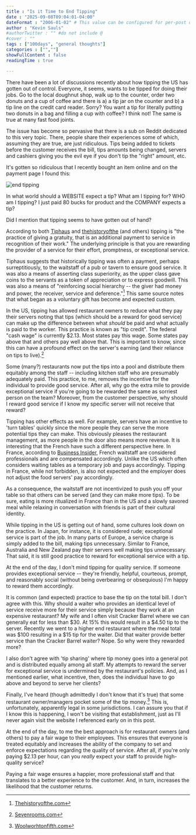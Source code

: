 ```yaml
---
title : "Is it Time to End Tipping"
date : "2025-09-08T09:04:01-04:00"
dateFormat : "2006-01-02" # This value can be configured for per-post date formatting
author : "Kevin Sauls"
#authorTwitter : "" #do not include @
#cover : ""
tags : ["100days", "general thoughts"]
categories : ["",""]
showFullContent : false
readingTime : true

---
```


There have been a lot of discussions recently about how tipping the US has gotten out of control.  Everyone, it seems, wants to be tipped for doing their jobs. Go to the local doughnut shop, walk up to the counter, order two donuts and a cup of coffee and there is a) a tip jar on the counter and b) a tip line on the credit card reader. Sorry?  You want a tip for literally putting two donuts in a bag and filling a cup with coffee?  I think not! The same is true at many fast food joints.  

The issue has become so pervasive that there is a sub on Reddit dedicated to this very topic. There, people share their experiences some of which, assuming they are true, are just ridiculous. Tips being added to tickets before the customer receives the bill, tips amounts being changed, servers and cashiers giving you the evil eye if you don't tip the "right" amount, etc. 

It's gotten so ridiculous that I recently bought an item online and on the payment page I found this:

![end tipping](/posts/endtipping/endtipping2.jpg)

In what world should a WEBSITE expect a tip?  What am I tipping for?  WHO am I tipping?  I just paid 80 bucks for product and the COMPANY expects a tip? 

Did I mention that tipping seems to have gotten out of hand?

According to both [Tiphaus](https://www.tiphaus.com/blog/The-History-of-tipping/) and [thehistoryofthe](https://thehistoryofthe.com/the-history-of-tipping/) (and others) tipping is "the practice of giving a gratuity, that is an additional payment to service in recognition of their work." The underlying principle is that you are rewarding the provider of a service for their effort, promptness, or exceptional service.

Tiphaus suggests that historically tipping was often a payment, perhaps surreptitiously, to the waitstaff of a pub or tavern to ensure good service. It was also a means of asserting class superiority, as the upper class gave coins to the servants as a token of appreciation or to express goodwill. This was also a means of "reinforcing social hierarchy -- the giver had money and power, the receiver, service and deference."[^1] This same source notes that what began as a voluntary gift has become and expected custom. 

In the US, tipping has allowed restaurant owners to reduce what they pay their servers noting that tips (which should be a reward for good service) can make up the difference between what _should_ be paid and what actually is paid to the worker. This practice is known as "tip credit".  The federal "cash wage" is currently $2.13. Most states pay this wage. Some states pay above that and others pay well above that. This is important to know, since this can have a profound effect on the server's earning (and their reliance on tips to live).[^2] 

Some (many?) restaurants now put the tips into a pool and distribute them equitably among the staff -- including kitchen staff who are presumably adequately paid. This practice, to me, removes the incentive for the individual to provide good service. After all, why go the extra mile to provide exceptional service if you're going to be rewarded the same as sorriest person on the team? Moreover, from the customer perspective, why should I reward good service if I know my specific server will not receive that reward?

Tipping has other effects as well. For example, servers have an incentive to 'turn tables' quickly since the more people they can serve the more potential tips they can make. This obviously pleases the restaurant management, as more people in the door also means more revenue. It is interesting that the French have such a different perspective here. In France, according to [Business Insider](https://www.businessinsider.com/american-tourists-believe-french-waiters-are-rude-2018-3), French waitstaff are considered professionals and are compensated accordingly. Unlike the US which often considers waiting tables as a temporary job and pays accordingly. Tipping in France, while not forbidden, is also not expected and the employer does not adjust the food servers' pay accordingly.

As a consequence, the waitstaff are not incentivized to push you off your table so that others can be served (and they can make more tips). To be sure, eating is more ritualized in France than in the US and a slowly savored meal while relaxing in conversation with friends is part of their cultural identity. 

While tipping in the US is getting out of hand, some cultures look down on the practice. In Japan, for instance, it is considered rude; exceptional service is part of the job. In many parts of Europe, a service charge is simply added to the bill, making tips unnecessary. Similar to France, Australia and New Zealand pay their servers well making tips unnecessary. That said, it is still good practice to reward for exceptional service with a tip.

At the end of the day, I don't mind tipping for quality service. If someone provides exceptional service -- they're friendly, helpful, courteous, prompt, and reasonably social (without being overbearing or obsequious) I'm happy to reward them accordingly. 

It is common (and expected) practice to base the tip on the total bill. I don't agree with this. Why should a waiter who provides an identical level of service receive more for their service simply because they work at an expensive restaurant?  My wife and I often visit Cracker Barrel where we can generally eat for less than $30. At 15% this would result in a $4.50 tip to the server. Recently we went to a higher end restaurant where the meal total was $100 resulting in a $15 tip for the waiter. Did that waiter provide better service than the Cracker Barrel waiter? Nope. So why were they rewarded more?  

I also don't agree with 'tip sharing' where tip money goes into a general pot and is distributed equally among all staff. My attempts to reward the server for exceptional service is undermined by the restaurant's policies. And, as I mentioned earlier, what incentive, then, does the individual have to go above and beyond to serve her clients? 

Finally, I've heard (though admittedly I don't know that it's true) that some restaurant owner/managers pocket some of the tip money.[^3] This is, unfortunately, apparently legal in some jurisdictions. I can assure you that if I know this is happening, I won't be visiting that establishment, just as I'll never again visit the website I referenced early on in this post.

At the end of the day, to me the best approach is for restaurant owners (and others) to pay a fair wage to their employees. This ensures that everyone is treated equitably and increases the ability of the company to set and enforce expectations regarding the quality of service. After all, if you're only paying $2.13 per hour, can you _really_ expect your staff to provide high-quality service? 

Paying a fair wage ensures a happier, more professional staff and that translates to a better experience to the customer. And, in turn, increases the likelihood that the customer returns.





[^1]: [Thehistoryofthe.com](https://thehistoryofthe.com/the-history-of-tipping/)
[^2]: [Sevenrooms.com](https://sevenrooms.com/blog/the-ultimate-guide-to-restaurant-tipping-laws/)
[^3]: [Woolworhtonfifth.com](https://woolworthonfifth.com/can-restaurant-owners-take-tips/)
